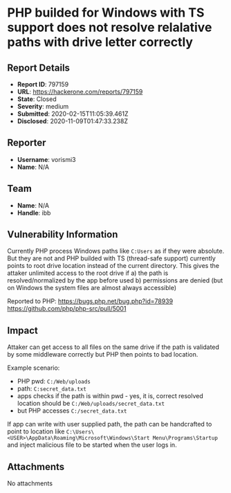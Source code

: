 # PHP builded for Windows with TS support does not resolve relalative paths with drive letter correctly

## Report Details
- **Report ID**: 797159
- **URL**: https://hackerone.com/reports/797159
- **State**: Closed
- **Severity**: medium
- **Submitted**: 2020-02-15T11:05:39.461Z
- **Disclosed**: 2020-11-09T01:47:33.238Z

## Reporter
- **Username**: vorismi3
- **Name**: N/A

## Team
- **Name**: N/A
- **Handle**: ibb

## Vulnerability Information
Currently PHP process Windows paths like `C:Users` as if they were absolute. But they are not and PHP builded with TS (thread-safe support) currently points to root drive location instead of the current directory. This gives the attaker unlimited access to the root drive if a) the path is resolved/normalized by the app before used b) permissions are denied (but on Windows the system files are almost always accessible)

Reported to PHP:
https://bugs.php.net/bug.php?id=78939
https://github.com/php/php-src/pull/5001

## Impact

Attaker can get access to all files on the same drive if the path is validated by some middleware correctly but PHP then points to bad location.

Example scenario:
- PHP pwd: `C:/Web/uploads`
- path: `C:secret_data.txt`
- apps checks if the path is within pwd - yes, it is, correct resolved location should be `C:/Web/uploads/secret_data.txt`
- but PHP accesses `C:/secret_data.txt`

If app can write with user supplied path, the path can be handcrafted to point to location like `C:\Users\<USER>\AppData\Roaming\Microsoft\Windows\Start Menu\Programs\Startup` and inject malicious file to be started when the user logs in.

## Attachments
No attachments
